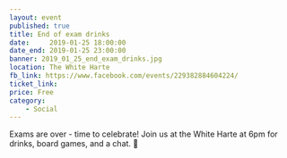 ```yaml
---
layout: event
published: true
title: End of exam drinks
date:     2019-01-25 18:00:00
date_end: 2019-01-25 23:00:00
banner: 2019_01_25_end_exam_drinks.jpg
location: The White Harte
fb_link: https://www.facebook.com/events/229382884604224/
ticket_link:
price: Free
category:
    - Social
---
```


Exams are over - time to celebrate!
Join us at the White Harte at 6pm for drinks, board games, and a chat. 🍻

